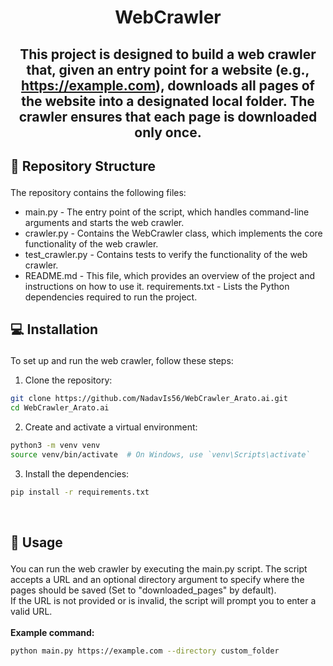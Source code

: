 #  <p align ="center" height="40px" width="40px"> WebCrawler </p>
##  <p align ="center" height="40px" width="40px"> This project is designed to build a web crawler that, given an entry point for a website (e.g., https://example.com), downloads all pages of the website into a designated local folder. The crawler ensures that each page is downloaded only once. </p>


##     <p align = "left"> 📂 Repository Structure </p>

The repository contains the following files:
- main.py - The entry point of the script, which handles command-line arguments and starts the web crawler.
- crawler.py - Contains the WebCrawler class, which implements the core functionality of the web crawler.
- test_crawler.py - Contains tests to verify the functionality of the web crawler.
- README.md - This file, which provides an overview of the project and instructions on how to use it.
requirements.txt - Lists the Python dependencies required to run the project.


##     <p align = "left"> 💻 Installation </p>
To set up and run the web crawler, follow these steps:
1. Clone the repository:
```bash
git clone https://github.com/NadavIs56/WebCrawler_Arato.ai.git
cd WebCrawler_Arato.ai
```
2. Create and activate a virtual environment:
```bash
python3 -m venv venv
source venv/bin/activate  # On Windows, use `venv\Scripts\activate`
```
3. Install the dependencies:
```bash
pip install -r requirements.txt
```

<br>

##     <p align = "left"> 📘 Usage </p>

You can run the web crawler by executing the main.py script. The script accepts a URL and an optional directory argument to specify where the pages should be saved (Set to "downloaded_pages" by default).<br>If the URL is not provided or is invalid, the script will prompt you to enter a valid URL.<br><br>
**Example command:**
```bash
python main.py https://example.com --directory custom_folder
```

